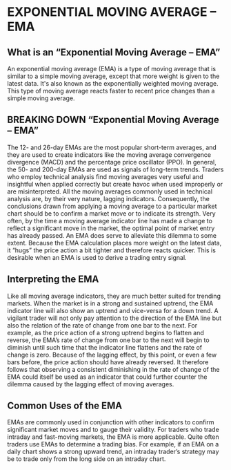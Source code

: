 # EXPONENTIAL MOVING AVERAGE – EMA

## What is an “Exponential Moving Average – EMA”

An exponential moving average (EMA) is a type of moving average that is similar to a simple moving average, except that more weight 
is given to the latest data. It's also known as the exponentially weighted moving average. This type of moving average reacts 
faster to recent price changes than a simple moving average.

## BREAKING DOWN “Exponential Moving Average – EMA”

The 12- and 26-day EMAs are the most popular short-term averages, and they are used to create indicators like the moving average 
convergence divergence (MACD) and the percentage price oscillator (PPO). In general, the 50- and 200-day EMAs are used as signals 
of long-term trends.
Traders who employ technical analysis find moving averages very useful and insightful when applied correctly but create havoc when 
used improperly or are misinterpreted. All the moving averages commonly used in technical analysis are, by their very nature, 
lagging indicators. Consequently, the conclusions drawn from applying a moving average to a particular market chart should be to 
confirm a market move or to indicate its strength. Very often, by the time a moving average indicator line has made a change to 
reflect a significant move in the market, the optimal point of market entry has already passed. An EMA does serve to alleviate 
this dilemma to some extent. Because the EMA calculation places more weight on the latest data, it “hugs” the price action a bit 
tighter and therefore reacts quicker. This is desirable when an EMA is used to derive a trading entry signal.

## Interpreting the EMA

Like all moving average indicators, they are much better suited for trending markets. When the market is in a strong and sustained 
uptrend, the EMA indicator line will also show an uptrend and vice-versa for a down trend. A vigilant trader will not only pay 
attention to the direction of the EMA line but also the relation of the rate of change from one bar to the next. For example, as 
the price action of a strong uptrend begins to flatten and reverse, the EMA’s rate of change from one bar to the next will begin 
to diminish until such time that the indicator line flattens and the rate of change is zero.
Because of the lagging effect, by this point, or even a few bars before, the price action should have already reversed. It 
therefore follows that observing a consistent diminishing in the rate of change of the EMA could itself be used as an indicator 
that could further counter the dilemma caused by the lagging effect of moving averages.

## Common Uses of the EMA

EMAs are commonly used in conjunction with other indicators to confirm significant market moves and to gauge their validity. For 
traders who trade intraday and fast-moving markets, the EMA is more applicable. Quite often traders use EMAs to determine a trading 
bias. For example, if an EMA on a daily chart shows a strong upward trend, an intraday trader’s strategy may be to trade only from 
the long side on an intraday chart.

